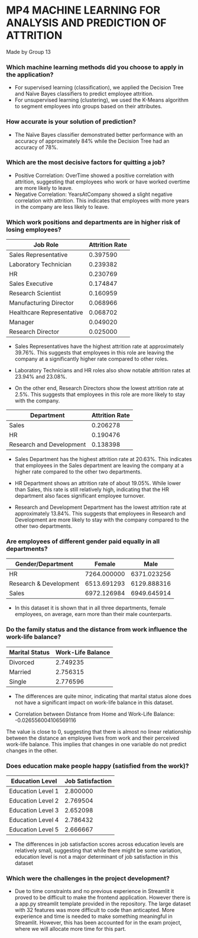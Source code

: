 # MP4 MACHINE LEARNING FOR ANALYSIS AND PREDICTION OF ATTRITION
Made by Group 13

### Which machine learning methods did you choose to apply in the application?

- For supervised learning (classification), we applied the Decision Tree and Naïve Bayes classifiers to predict employee attrition. 
- For unsupervised learning (clustering), we used the K-Means algorithm to segment employees into groups based on their attributes.

### How accurate is your solution of prediction?

- The Naïve Bayes classifier demonstrated better performance with an accuracy of approximately 84% while the Decision Tree had an accuracy of 78%.

### Which are the most decisive factors for quitting a job?

- Positive Correlation: OverTime showed a positive correlation with attrition, suggesting that employees who work or have worked overtime are more likely to leave.
- Negative Correlation: YearsAtCompany showed a slight negative correlation with attrition. This indicates that employees with more years in the company are less likely to leave.

### Which work positions and departments are in higher risk of losing employees?

| Job Role                  | Attrition Rate |
|---------------------------|----------------|
| Sales Representative      | 0.397590       |
| Laboratory Technician     | 0.239382       |
| HR                        | 0.230769       |
| Sales Executive           | 0.174847       |
| Research Scientist        | 0.160959       |
| Manufacturing Director    | 0.068966       |
| Healthcare Representative | 0.068702       |
| Manager                   | 0.049020       |
| Research Director         | 0.025000       |

- Sales Representatives have the highest attrition rate at approximately 39.76%. This suggests that employees in this role are leaving the company at a significantly higher rate compared to other roles. 

- Laboratory Technicians and HR roles also show notable attrition rates at 23.94% and 23.08%.

- On the other end, Research Directors show the lowest attrition rate at 2.5%. This suggests that employees in this role are more likely to stay with the company.

| Department              | Attrition Rate |
|-------------------------|----------------|
| Sales                   | 0.206278       |
| HR                      | 0.190476       |
| Research and Development| 0.138398       |

- Sales Department has the highest attrition rate at 20.63%. This indicates that employees in the Sales department are leaving the company at a higher rate compared to the other two departments.

- HR Department shows an attrition rate of about 19.05%. While lower than Sales, this rate is still relatively high, indicating that the HR department also faces significant employee turnover.

- Research and Development Department has the lowest attrition rate at approximately 13.84%. This suggests that employees in Research and Development are more likely to stay with the company compared to the other two departments.

### Are employees of different gender paid equally in all departments?

| Gender/Department      | Female       | Male         |
|------------------------|--------------|--------------|
| HR                     | 7264.000000  | 6371.023256  |
| Research & Development | 6513.691293  | 6129.888316  |
| Sales                  | 6972.126984  | 6949.645914  |

- In this dataset it is shown that in all three departments, female employees, on average, earn more than their male counterparts.

### Do the family status and the distance from work influence the work-life balance?

| Marital Status | Work-Life Balance |
|----------------|-------------------|
| Divorced       | 2.749235          |
| Married        | 2.756315          |
| Single         | 2.776596          |

- The differences are quite minor, indicating that marital status alone does not have a significant impact on work-life balance in this dataset.

- Correlation between Distance from Home and Work-Life Balance: -0.026556004106569116

The value is close to 0, suggesting that there is almost no linear relationship between the distance an employee lives from work and their perceived work-life balance. This implies that changes in one variable do not predict changes in the other.

### Does education make people happy (satisfied from the work)?

| Education Level      | Job Satisfaction |
|----------------------|------------------|
| Education Level 1    | 2.800000         |
| Education Level 2    | 2.769504         |
| Education Level 3    | 2.652098         |
| Education Level 4    | 2.786432         |
| Education Level 5    | 2.666667         |

- The differences in job satisfaction scores across education levels are relatively small, suggesting that while there might be some variation, education level is not a major determinant of job satisfaction in this dataset

### Which were the challenges in the project development?

- Due to time constraints and no previous experience in Streamlit it proved to be difficult to make the frontend application. However there is a app.py streamlit template provided in the repository.
The large dataset with 32 features was more difficult to code than anticapted. More experience and time is needed to make something meaningful in Streamlit. However, this has been accounted for in the exam project, where we will allocate more time for this part.

